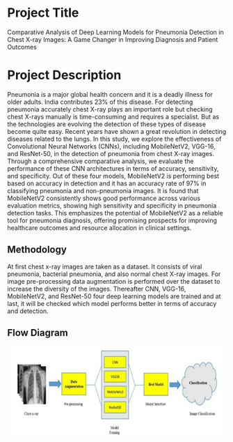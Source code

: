 
# Project Title

Comparative Analysis of Deep Learning Models for Pneumonia Detection in Chest X-ray Images: A
Game Changer in Improving Diagnosis and Patient Outcomes


# Project Description

Pneumonia is a major global health concern and it
is a deadly illness for older adults. India
contributes 23% of this disease. For detecting
pneumonia accurately chest X-ray plays an
important role but checking chest X-rays manually
is time-consuming and requires a specialist. But as
the technologies are evolving the detection of these
types of disease become quite easy. Recent years
have shown a great revolution in detecting diseases
related to the lungs. In this study, we explore the
effectiveness of Convolutional Neural Networks
(CNNs), including MobileNetV2, VGG-16, and
ResNet-50, in the detection of pneumonia from
chest X-ray images. Through a comprehensive
comparative analysis, we evaluate the performance
of these CNN architectures in terms of accuracy,
sensitivity, and specificity. Out of these four
models, MobileNetV2 is performing best based on
accuracy in detection and it has an accuracy rate of
97% in classifying pneumonia and non-pneumonia
images. It is found that MobileNetV2 consistently
shows good performance across various evaluation
metrics, showing high sensitivity and specificity in
pneumonia detection tasks. This emphasizes the
potential of MobileNetV2 as a reliable tool for
pneumonia diagnosis, offering promising prospects
for improving healthcare outcomes and resource
allocation in clinical settings.

## Methodology

At first chest x-ray images are taken as a dataset. It
consists of viral pneumonia, bacterial pneumonia,
and also normal chest X-ray images. For image
pre-processing data augmentation is performed
over the dataset to increase the diversity of the
images. Thereafter CNN, VGG-16, MobileNetV2,
and ResNet-50 four deep learning models are
trained and at last, it will be checked which model
performs better in terms of accuracy and detection.

## Flow Diagram

![Img: 1](https://github.com/Saikat-SS24/Pneumonia_Detection/blob/main/Images/Img%201.png)